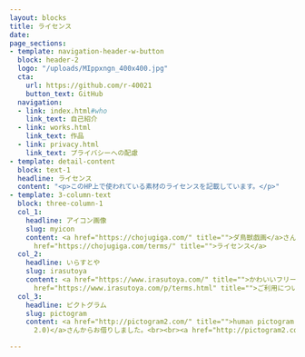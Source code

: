 ```yaml
---
layout: blocks
title: ライセンス
date: 
page_sections:
- template: navigation-header-w-button
  block: header-2
  logo: "/uploads/MIppxngn_400x400.jpg"
  cta:
    url: https://github.com/r-40021
    button_text: GitHub
  navigation:
  - link: index.html#who
    link_text: 自己紹介
  - link: works.html
    link_text: 作品
  - link: privacy.html
    link_text: プライバシーへの配慮
- template: detail-content
  block: text-1
  headline: ライセンス
  content: "<p>このHP上で使われている素材のライセンスを記載しています。</p>"
- template: 3-column-text
  block: three-column-1
  col_1:
    headline: アイコン画像
    slug: myicon
    content: <a href="https://chojugiga.com/" title="">ダ鳥獣戯画</a>さんからお借りしました。<br><br><a
      href="https://chojugiga.com/terms/" title="">ライセンス</a>
  col_2:
    headline: いらすとや
    slug: irasutoya
    content: <a href="https://www.irasutoya.com/" title="">かわいいフリー素材集いらすとや</a>さんからお借りしました。<br><br><a
      href="https://www.irasutoya.com/p/terms.html" title="">ご利用について</a>
  col_3:
    headline: ピクトグラム
    slug: pictogram
    content: <a href="http://pictogram2.com/" title="">human pictogram 2.0 (無料人物 ピクトグラム素材
      2.0)</a>さんからお借りしました。<br><br><a href="http://pictogram2.com/?page_id=39" title="">ライセンスとQ&amp;A</a>

---
```

